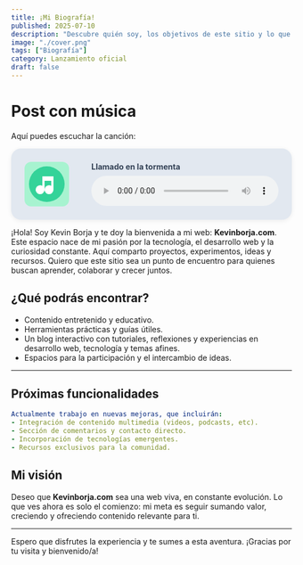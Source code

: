 ```yaml
---
title: ¡Mi Biografía!
published: 2025-07-10
description: "Descubre quién soy, los objetivos de este sitio y lo que está por venir."
image: "./cover.png"
tags: ["Biografía"]
category: Lanzamiento oficial
draft: false
---
```

# Post con música
Aquí puedes escuchar la canción:

<div style="background: #e2e8f0; padding: 1.5rem; border-radius: 18px; box-shadow: 0 2px 8px #0001; display: flex; align-items: center; gap: 1.5rem;">
  <span style="margin-right: 1rem; border-radius: 12px; background: #a7f3d0; padding: 0.5rem; display: flex; align-items: center;">
    <!-- Icono musical SVG embebido -->
    <svg width="64" height="64" viewBox="0 0 64 64" fill="none">
      <circle cx="32" cy="32" r="32" fill="#34d399"/>
      <path d="M44 18v24a8 8 0 11-4-6.93V26h-12v16a8 8 0 11-4-6.93V18h20z" fill="#fff"/>
    </svg>
  </span>
  <div style="flex:1">
    <p style="font-weight: bold; margin: 0 0 0.5rem 0; color: #334155;">Llamado en la tormenta</p>
    <audio controls controlsList="nodownload" style="width: 100%; border-radius: 8px;">
      <source src="/assets/musica/Llamado.mp3" type="audio/mpeg" />
      Tu navegador no soporta el elemento audio.
    </audio>
  </div>
</div>

¡Hola! Soy Kevin Borja y te doy la bienvenida a mi web: **Kevinborja.com**. Este espacio nace de mi pasión por la tecnología, el desarrollo web y la curiosidad constante. Aquí comparto proyectos, experimentos, ideas y recursos. Quiero que este sitio sea un punto de encuentro para quienes buscan aprender, colaborar y crecer juntos.

## ¿Qué podrás encontrar?

- Contenido entretenido y educativo.
- Herramientas prácticas y guías útiles.
- Un blog interactivo con tutoriales, reflexiones y experiencias en desarrollo web, tecnología y temas afines.
- Espacios para la participación y el intercambio de ideas.

---

## Próximas funcionalidades

```yaml
Actualmente trabajo en nuevas mejoras, que incluirán:
- Integración de contenido multimedia (videos, podcasts, etc).
- Sección de comentarios y contacto directo.
- Incorporación de tecnologías emergentes.
- Recursos exclusivos para la comunidad.
```

## Mi visión

Deseo que **Kevinborja.com** sea una web viva, en constante evolución. Lo que ves ahora es solo el comienzo: mi meta es seguir sumando valor, creciendo y ofreciendo contenido relevante para ti.

---

Espero que disfrutes la experiencia y te sumes a esta aventura. ¡Gracias por tu visita y bienvenido/a!

